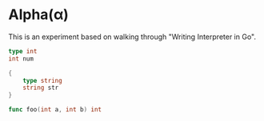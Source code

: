 # Alpha(α) 

This is an experiment based on walking through "Writing Interpreter in Go".

```go
type int
int num

{
    type string
    string str
}

func foo(int a, int b) int
```
